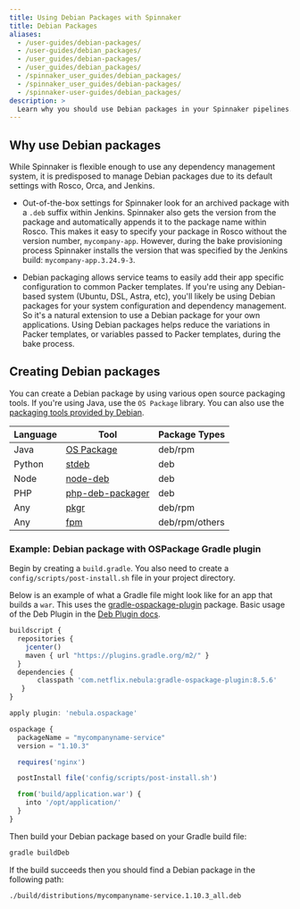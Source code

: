 ```yaml
---
title: Using Debian Packages with Spinnaker
title: Debian Packages
aliases:
  - /user-guides/debian-packages/
  - /user-guides/debian_packages/
  - /user_guides/debian-packages/
  - /user_guides/debian_packages/
  - /spinnaker_user_guides/debian_packages/
  - /spinnaker_user_guides/debian-packages/
  - /spinnaker-user-guides/debian_packages/
description: >
  Learn why you should use Debian packages in your Spinnaker pipelines.
---
```


## Why use Debian packages

While Spinnaker is flexible enough to use any dependency management system, it is predisposed to manage Debian packages due to its default settings with Rosco, Orca, and Jenkins.  

- Out-of-the-box settings for Spinnaker look for an archived package with a `.deb` suffix within Jenkins. Spinnaker also gets the version from the package and automatically appends it to the package name within Rosco. This makes it easy to specify your package in Rosco without the version number, `mycompany-app`. However, during the bake provisioning process Spinnaker installs the version that was specified by the Jenkins build: `mycompany-app.3.24.9-3`.  

- Debian packaging allows service teams to easily add their app specific configuration to common Packer templates. If you're using any Debian-based system (Ubuntu, DSL, Astra, etc), you'll likely be using Debian packages for your system configuration and dependency management. So it's a natural extension to use a Debian package for your own applications. Using Debian packages helps reduce the variations in Packer templates, or variables passed to Packer templates, during the bake process.


## Creating Debian packages

You can create a Debian package by using various open source packaging tools. If you're using Java, use the `OS Package` library. You can also use the [packaging tools provided by Debian](https://www.debian.org/doc/manuals/maint-guide/build.en.html).  

| Language | Tool | Package Types |
|---|---|---|
| Java    | [OS Package](https://github.com/nebula-plugins/gradle-ospackage-plugin)  | deb/rpm |
| Python  | [stdeb](https://pypi.python.org/pypi/stdeb/0.8.5) | deb |
| Node    | [node-deb](https://www.npmjs.com/package/node-deb) | deb |
| PHP     | [php-deb-packager](https://github.com/wdalmut/php-deb-packager) | deb |
| Any     | [pkgr](https://github.com/crohr/pkgr) | deb/rpm |
| Any     | [fpm](https://github.com/jordansissel/fpm/wiki) | deb/rpm/others |


### Example: Debian package with OSPackage Gradle plugin

Begin by creating a `build.gradle`.  You also need to create a `config/scripts/post-install.sh` file in your project directory.


Below is an example of what a Gradle file might look like for an app that builds a `war`. This uses the [gradle-ospackage-plugin](https://github.com/nebula-plugins/gradle-ospackage-plugin) package. Basic usage of the Deb Plugin in the [Deb Plugin docs](https://github.com/nebula-plugins/gradle-ospackage-plugin/wiki/Deb-Plugin).

```javascript
buildscript {
  repositories {
    jcenter()
    maven { url "https://plugins.gradle.org/m2/" }
  }
  dependencies {
       classpath 'com.netflix.nebula:gradle-ospackage-plugin:8.5.6'
   }
}

apply plugin: 'nebula.ospackage'

ospackage {
  packageName = "mycompanyname-service"
  version = "1.10.3"

  requires('nginx')

  postInstall file('config/scripts/post-install.sh')

  from('build/application.war') {
    into '/opt/application/'
  }
}
```

Then build your Debian package based on your Gradle build file:

```bash
gradle buildDeb
```

If the build succeeds then you should find a Debian package in the following path:

```bash
./build/distributions/mycompanyname-service.1.10.3_all.deb
```
